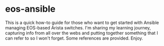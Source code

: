 # eos-ansible

This is a quick how-to guide for those who want to get started with Ansible managing EOS-based Arista switches. 
I'm sharing my learning journey, capturing info from all over the webs and putting together something that I can refer to so I won't forget.
Some references are provided. 
Enjoy. 

